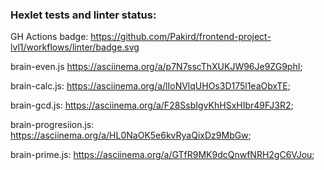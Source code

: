 ### Hexlet tests and linter status:

GH Actions badge: https://github.com/Pakird/frontend-project-lvl1/workflows/linter/badge.svg

brain-even.js https://asciinema.org/a/p7N7sscThXUKJW96Je9ZG9phI;

brain-calc.js: https://asciinema.org/a/lIoNVlqUHOs3D175l1eaObxTE;

brain-gcd.js: https://asciinema.org/a/F28SsbIgvKhHSxHIbr49FJ3R2;

brain-progresiion.js: https://asciinema.org/a/HL0NaOK5e6kvRyaQixDz9MbGw;

brain-prime.js: https://asciinema.org/a/GTfR9MK9dcQnwfNRH2gC6VJou;
